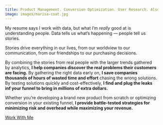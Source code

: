 ```yaml
---
title: Product Management. Conversion Optimization. User Research. Also Cookies.
image: images/marisa-coat.jpg
---
```


My resume says I work with data, but what I’m _really_ good at is understanding people. Data tells us what’s happening — people tell us stories.

Stories drive everything in our lives, from our worldview to our communication, from our friendships to our purchasing decisions.

By combining the stories from real people with the larger trends gathered by analytics, **I help companies discover the real problems their customers are facing.** By gathering the right data early on, **I save companies thousands of hours of wasted time and effort** chasing the wrong solutions. By testing solutions quickly and cost-effectively, **I find and plug the leaks inf your funnel to bring in millions of extra dollars.**

Whether you’re developing a brand new product from scratch or optimizing conversion in your existing funnel, **I provide battle-tested strategies for minimizing risk and overhead while maximizing your revenue.**

<a href="/contact" class="button">Work With Me</a>
